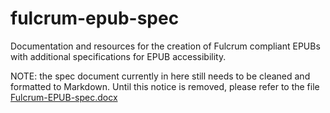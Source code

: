 # fulcrum-epub-spec
Documentation and resources for the creation of Fulcrum compliant EPUBs with additional specifications for EPUB accessibility.

NOTE: the spec document currently in here still needs to be cleaned and formatted to Markdown. Until this notice is removed, please refer to the file [Fulcrum-EPUB-spec.docx](https://github.com/mlibrary/fulcrum-epub-spec/blob/master/Fulcrum-EPUB-Spec.docx)

